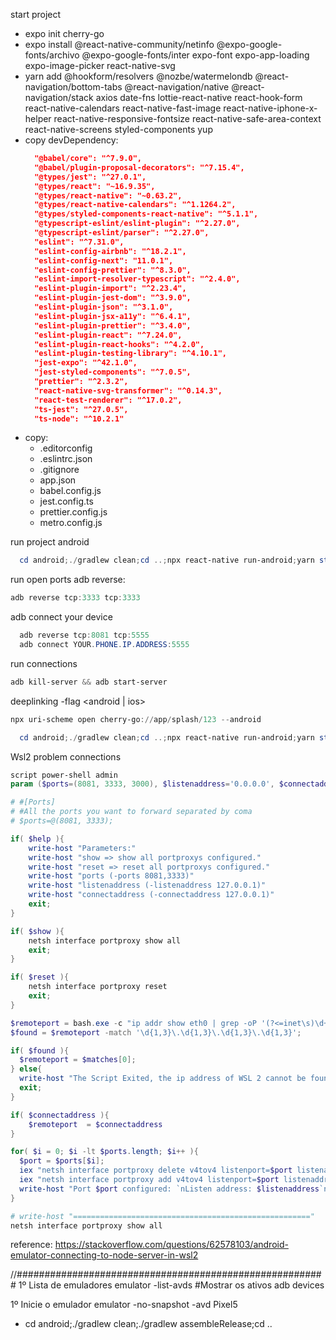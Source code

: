 start project
- expo init cherry-go
- expo install @react-native-community/netinfo @expo-google-fonts/archivo @expo-google-fonts/inter expo-font expo-app-loading expo-image-picker react-native-svg
- yarn add @hookform/resolvers @nozbe/watermelondb @react-navigation/bottom-tabs @react-navigation/native @react-navigation/stack axios date-fns lottie-react-native react-hook-form react-native-calendars react-native-fast-image react-native-iphone-x-helper react-native-responsive-fontsize react-native-safe-area-context react-native-screens styled-components yup
- copy devDependency:
  ```json
    "@babel/core": "^7.9.0",
    "@babel/plugin-proposal-decorators": "^7.15.4",
    "@types/jest": "^27.0.1",
    "@types/react": "~16.9.35",
    "@types/react-native": "~0.63.2",
    "@types/react-native-calendars": "^1.1264.2",
    "@types/styled-components-react-native": "^5.1.1",
    "@typescript-eslint/eslint-plugin": "^2.27.0",
    "@typescript-eslint/parser": "^2.27.0",
    "eslint": "^7.31.0",
    "eslint-config-airbnb": "^18.2.1",
    "eslint-config-next": "11.0.1",
    "eslint-config-prettier": "^8.3.0",
    "eslint-import-resolver-typescript": "^2.4.0",
    "eslint-plugin-import": "^2.23.4",
    "eslint-plugin-jest-dom": "^3.9.0",
    "eslint-plugin-json": "^3.1.0",
    "eslint-plugin-jsx-a11y": "^6.4.1",
    "eslint-plugin-prettier": "^3.4.0",
    "eslint-plugin-react": "^7.24.0",
    "eslint-plugin-react-hooks": "^4.2.0",
    "eslint-plugin-testing-library": "^4.10.1",
    "jest-expo": "^42.1.0",
    "jest-styled-components": "^7.0.5",
    "prettier": "^2.3.2",
    "react-native-svg-transformer": "^0.14.3",
    "react-test-renderer": "^17.0.2",
    "ts-jest": "^27.0.5",
    "ts-node": "^10.2.1"
  ```
- copy:
  - .editorconfig
  - .eslintrc.json
  - .gitignore
  - app.json
  - babel.config.js
  - jest.config.ts
  - prettier.config.js
  - metro.config.js

run project android
```powershell
  cd android;./gradlew clean;cd ..;npx react-native run-android;yarn start
```
run open ports
adb reverse:
```powershell
adb reverse tcp:3333 tcp:3333
```
adb connect your device
```powershell
  adb reverse tcp:8081 tcp:5555
  adb connect YOUR.PHONE.IP.ADDRESS:5555
```
run connections
```powershell
adb kill-server && adb start-server
```

deeplinking -flag <android | ios>
```powershell
npx uri-scheme open cherry-go://app/splash/123 --android
```

```powershell
  cd android;./gradlew clean;cd ..;npx react-native run-android;yarn start;adb reverse tcp:3333 tcp:3333
```

Wsl2 problem connections
```powershell
script power-shell admin
param ($ports=(8081, 3333, 3000), $listenaddress='0.0.0.0', $connectaddress, [switch]$show, [switch]$reset, [switch]$help)

# #[Ports]
# #All the ports you want to forward separated by coma
# $ports=@(8081, 3333);

if( $help ){
    write-host "Parameters:"
    write-host "show => show all portproxys configured."
    write-host "reset => reset all portproxys configured."
    write-host "ports (-ports 8081,3333)"
    write-host "listenaddress (-listenaddress 127.0.0.1)"
    write-host "connectaddress (-connectaddress 127.0.0.1)"
    exit;
}

if( $show ){
    netsh interface portproxy show all
    exit;
}

if( $reset ){
    netsh interface portproxy reset
    exit;
}

$remoteport = bash.exe -c "ip addr show eth0 | grep -oP '(?<=inet\s)\d+(\.\d+){3}'"
$found = $remoteport -match '\d{1,3}\.\d{1,3}\.\d{1,3}\.\d{1,3}';

if( $found ){
  $remoteport = $matches[0];
} else{
  write-host "The Script Exited, the ip address of WSL 2 cannot be found";
  exit;
}

if( $connectaddress ){
    $remoteport  = $connectaddress
}

for( $i = 0; $i -lt $ports.length; $i++ ){
  $port = $ports[$i];
  iex "netsh interface portproxy delete v4tov4 listenport=$port listenaddress=$listenaddress";
  iex "netsh interface portproxy add v4tov4 listenport=$port listenaddress=$listenaddress connectport=$port connectaddress=$remoteport";
  write-host "Port $port configured: `nListen address: $listenaddress`nConnect address: $remoteport"
}

# write-host "====================================================="
netsh interface portproxy show all
```
reference: https://stackoverflow.com/questions/62578103/android-emulator-connecting-to-node-server-in-wsl2

//########################################################
1º Lista de emuladores
    emulator -list-avds
#Mostrar os ativos
		adb devices

1º Inicie o emulador
    emulator -no-snapshot -avd Pixel5

- cd android;./gradlew clean;./gradlew assembleRelease;cd ..
